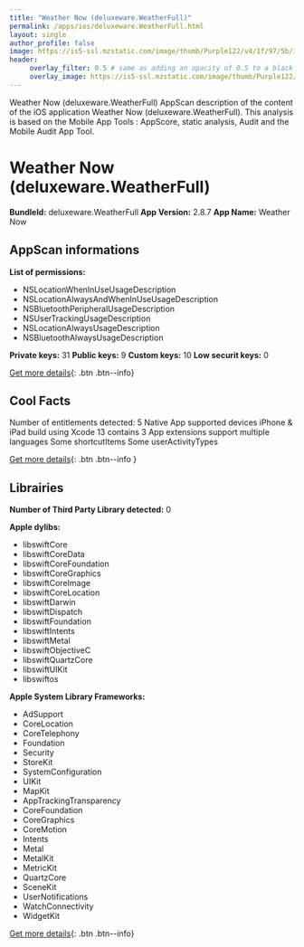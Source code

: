 ```yaml
---
title: "Weather Now (deluxeware.WeatherFull)"
permalink: /apps/ios/deluxeware.WeatherFull.html
layout: single
author_profile: false
image: https://is5-ssl.mzstatic.com/image/thumb/Purple122/v4/1f/97/5b/1f975b1d-8d81-beb1-168a-40f1109db4db/AppIcon-0-0-1x_U007emarketing-0-0-0-7-0-0-sRGB-0-0-0-GLES2_U002c0-512MB-85-220-0-0.png/512x512bb.jpg
header: 
     overlay_filter: 0.5 # same as adding an opacity of 0.5 to a black background
     overlay_image: https://is5-ssl.mzstatic.com/image/thumb/Purple122/v4/1f/97/5b/1f975b1d-8d81-beb1-168a-40f1109db4db/AppIcon-0-0-1x_U007emarketing-0-0-0-7-0-0-sRGB-0-0-0-GLES2_U002c0-512MB-85-220-0-0.png/512x512bb.jpg
---
```

Weather Now (deluxeware.WeatherFull) AppScan description of the content of the iOS application Weather Now (deluxeware.WeatherFull). This analysis is based on the Mobile App Tools : AppScore, static analysis, Audit and the Mobile Audit App Tool.

# Weather Now (deluxeware.WeatherFull)

**BundleId:** deluxeware.WeatherFull
**App Version:** 2.8.7
**App Name:** Weather Now


## AppScan informations 

**List of permissions:** 
- NSLocationWhenInUseUsageDescription
- NSLocationAlwaysAndWhenInUseUsageDescription
- NSBluetoothPeripheralUsageDescription
- NSUserTrackingUsageDescription
- NSLocationAlwaysUsageDescription
- NSBluetoothAlwaysUsageDescription
  
  
**Private keys:** 31
**Public keys:** 9
**Custom keys:** 10
**Low securit keys:** 0
  
[Get more details](/pricing.html){: .btn .btn--info}

## Cool Facts

Number of entitlements detected: 5
Native App
supported devices iPhone & iPad
build using Xcode 13
contains 3 App extensions
support multiple languages
Some shortcutItems 
Some userActivityTypes
  
[Get more details](/pricing.html){: .btn .btn--info }

## Librairies 
**Number of Third Party Library detected:** 0


**Apple dylibs:**
- libswiftCore
- libswiftCoreData
- libswiftCoreFoundation
- libswiftCoreGraphics
- libswiftCoreImage
- libswiftCoreLocation
- libswiftDarwin
- libswiftDispatch
- libswiftFoundation
- libswiftIntents
- libswiftMetal
- libswiftObjectiveC
- libswiftQuartzCore
- libswiftUIKit
- libswiftos


**Apple System Library Frameworks:**
- AdSupport
- CoreLocation
- CoreTelephony
- Foundation
- Security
- StoreKit
- SystemConfiguration
- UIKit
- MapKit
- AppTrackingTransparency
- CoreFoundation
- CoreGraphics
- CoreMotion
- Intents
- Metal
- MetalKit
- MetricKit
- QuartzCore
- SceneKit
- UserNotifications
- WatchConnectivity
- WidgetKit


  
[Get more details](/pricing.html){: .btn .btn--info}

